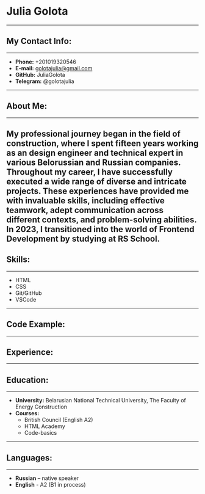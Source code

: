 # **Julia Golota**
-----
## **My Contact Info:**
-----
* **Phone:** +201019320546
* **E-mail:** golotajulia@gmail.com
* **GitHub:** JuliaGolota
* **Telegram:** @golotajulia
-----
## **About Me:**
-----
My professional journey began in the field of construction, where I spent fifteen years working as an design engineer and technical expert in various Belorussian and Russian companies. Throughout my career, I have successfully executed a wide range of diverse and intricate projects. These experiences have provided me with invaluable skills, including effective teamwork, adept communication across different contexts, and problem-solving abilities. 
In 2023, I transitioned into the world of Frontend Development by studying at RS School.
-----
## **Skills:**
-----
* HTML
* CSS
* Git/GitHub
* VSCode
-----
## **Code Example:**
-----
## **Experience:**
-----
## **Education:**
-----
* **University:** Belarusian National Technical University, The Faculty of Energy Construction
* **Courses:**
    * British Council (English A2) 
    * HTML Academy
    * Code-basics
-----    
## **Languages:**
-----
* **Russian** – native speaker
* **English** - A2 (B1 in process)